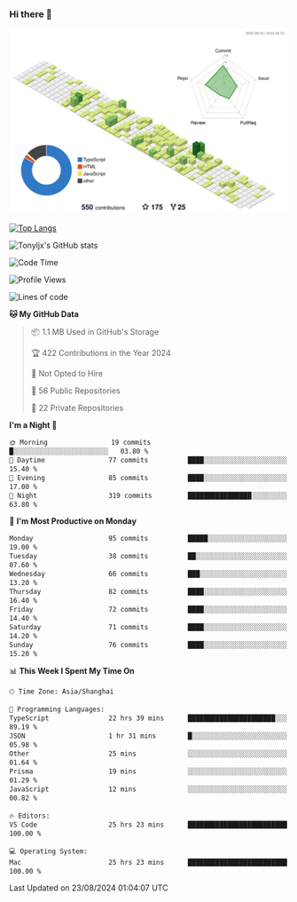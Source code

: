 ### Hi there 👋

![](./profile-3d-contrib/profile-green-animate.svg)

 

[![Top Langs](https://github-readme-stats.vercel.app/api/top-langs/?username=tonyljx)](https://github.com/anuraghazra/github-readme-stats)

![Tonyljx's GitHub stats](https://github-readme-stats.vercel.app/api?username=tonyljx&theme=default&show_icons=true)

 

<!--START_SECTION:waka-->
![Code Time](http://img.shields.io/badge/Code%20Time-651%20hrs%2018%20mins-blue)

![Profile Views](http://img.shields.io/badge/Profile%20Views-3-blue)

![Lines of code](https://img.shields.io/badge/From%20Hello%20World%20I%27ve%20Written-618.5%20thousand%20lines%20of%20code-blue)

**🐱 My GitHub Data** 

> 📦 1.1 MB Used in GitHub's Storage 
 > 
> 🏆 422 Contributions in the Year 2024
 > 
> 🚫 Not Opted to Hire
 > 
> 📜 56 Public Repositories 
 > 
> 🔑 22 Private Repositories 
 > 
**I'm a Night 🦉** 

```text
🌞 Morning                19 commits          █░░░░░░░░░░░░░░░░░░░░░░░░   03.80 % 
🌆 Daytime                77 commits          ████░░░░░░░░░░░░░░░░░░░░░   15.40 % 
🌃 Evening                85 commits          ████░░░░░░░░░░░░░░░░░░░░░   17.00 % 
🌙 Night                  319 commits         ████████████████░░░░░░░░░   63.80 % 
```
📅 **I'm Most Productive on Monday** 

```text
Monday                   95 commits          █████░░░░░░░░░░░░░░░░░░░░   19.00 % 
Tuesday                  38 commits          ██░░░░░░░░░░░░░░░░░░░░░░░   07.60 % 
Wednesday                66 commits          ███░░░░░░░░░░░░░░░░░░░░░░   13.20 % 
Thursday                 82 commits          ████░░░░░░░░░░░░░░░░░░░░░   16.40 % 
Friday                   72 commits          ████░░░░░░░░░░░░░░░░░░░░░   14.40 % 
Saturday                 71 commits          ████░░░░░░░░░░░░░░░░░░░░░   14.20 % 
Sunday                   76 commits          ████░░░░░░░░░░░░░░░░░░░░░   15.20 % 
```


📊 **This Week I Spent My Time On** 

```text
🕑︎ Time Zone: Asia/Shanghai

💬 Programming Languages: 
TypeScript               22 hrs 39 mins      ██████████████████████░░░   89.19 % 
JSON                     1 hr 31 mins        █░░░░░░░░░░░░░░░░░░░░░░░░   05.98 % 
Other                    25 mins             ░░░░░░░░░░░░░░░░░░░░░░░░░   01.64 % 
Prisma                   19 mins             ░░░░░░░░░░░░░░░░░░░░░░░░░   01.29 % 
JavaScript               12 mins             ░░░░░░░░░░░░░░░░░░░░░░░░░   00.82 % 

🔥 Editors: 
VS Code                  25 hrs 23 mins      █████████████████████████   100.00 % 

💻 Operating System: 
Mac                      25 hrs 23 mins      █████████████████████████   100.00 % 
```


 Last Updated on 23/08/2024 01:04:07 UTC
<!--END_SECTION:waka-->
